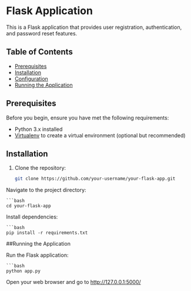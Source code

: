 # Flask Application

This is a Flask application that provides user registration, authentication, and password reset features.

## Table of Contents

- [Prerequisites](#prerequisites)
- [Installation](#installation)
- [Configuration](#configuration)
- [Running the Application](#running-the-application)

## Prerequisites

Before you begin, ensure you have met the following requirements:

- Python 3.x installed
- [Virtualenv](https://virtualenv.pypa.io/en/latest/) to create a virtual environment (optional but recommended)

## Installation

1. Clone the repository:

   ```bash
   git clone https://github.com/your-username/your-flask-app.git

Navigate to the project directory:

    ```bash
    cd your-flask-app

Install dependencies:

    ```bash
    pip install -r requirements.txt


##Running the Application

Run the Flask application:

    ```bash
    python app.py

Open your web browser and go to http://127.0.0.1:5000/



